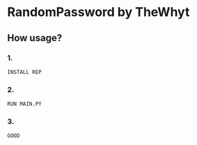 # RandomPassword by TheWhyt

## How usage?

### 1.
```INSTALL REP```
### 2.
```RUN MAIN.PY```
### 3.
```GOOD```
